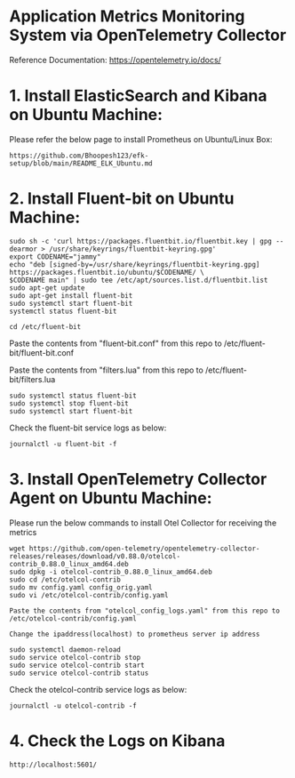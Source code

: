 # Application Metrics Monitoring System  via OpenTelemetry Collector
Reference Documentation: https://opentelemetry.io/docs/

# 1. Install ElasticSearch and Kibana on Ubuntu Machine:    
Please refer the below page to install Prometheus on Ubuntu/Linux Box: 

    https://github.com/Bhoopesh123/efk-setup/blob/main/README_ELK_Ubuntu.md

# 2. Install Fluent-bit on Ubuntu Machine:  

    sudo sh -c 'curl https://packages.fluentbit.io/fluentbit.key | gpg --dearmor > /usr/share/keyrings/fluentbit-keyring.gpg'
    export CODENAME="jammy"
    echo "deb [signed-by=/usr/share/keyrings/fluentbit-keyring.gpg] https://packages.fluentbit.io/ubuntu/$CODENAME/ \
    $CODENAME main" | sudo tee /etc/apt/sources.list.d/fluentbit.list
    sudo apt-get update
    sudo apt-get install fluent-bit
    sudo systemctl start fluent-bit
    systemctl status fluent-bit

    cd /etc/fluent-bit

Paste the contents from "fluent-bit.conf" from this repo to /etc/fluent-bit/fluent-bit.conf

Paste the contents from "filters.lua" from this repo to /etc/fluent-bit/filters.lua

    sudo systemctl status fluent-bit
    sudo systemctl stop fluent-bit
    sudo systemctl start fluent-bit

Check the fluent-bit service logs as below:

    journalctl -u fluent-bit -f

# 3. Install OpenTelemetry Collector Agent on Ubuntu Machine:  

Please run the below commands to install Otel Collector for receiving the metrics

    wget https://github.com/open-telemetry/opentelemetry-collector-releases/releases/download/v0.88.0/otelcol-contrib_0.88.0_linux_amd64.deb
    sudo dpkg -i otelcol-contrib_0.88.0_linux_amd64.deb
    sudo cd /etc/otelcol-contrib
    sudo mv config.yaml config_orig.yaml
    sudo vi /etc/otelcol-contrib/config.yaml

    Paste the contents from "otelcol_config_logs.yaml" from this repo to /etc/otelcol-contrib/config.yaml

    Change the ipaddress(localhost) to prometheus server ip address

    sudo systemctl daemon-reload
    sudo service otelcol-contrib stop
    sudo service otelcol-contrib start
    sudo service otelcol-contrib status

Check the otelcol-contrib service logs as below:

    journalctl -u otelcol-contrib -f  

# 4. Check the Logs on Kibana  

    http://localhost:5601/

  
    
